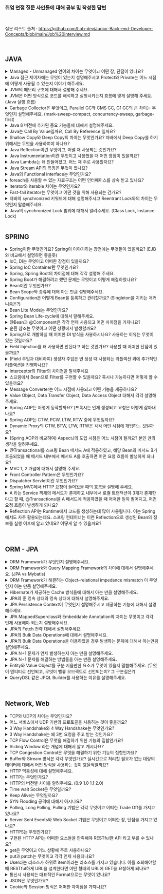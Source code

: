 ### 취업 면접 질문 사안들에 대해 공부 및 작성한 답변

</br>

질문 리스트 출처 : https://github.com/Lob-dev/Junior-Back-end-Developer-Concepts/blob/main/Job%20interview.md

</br>

## JAVA

<details>
<summary>Managed - Unmanaged 언어의 차이는 무엇이고 어떤 장, 단점이 있나요?</summary>

</br>

- 메모리 영역 중 프로그래머가 관리하는 영역이 Heap 영역의 관리여부에 따른 언어가 Managed 와 Umanaged로 나뉘게 된다.

- 대표적인 Managed 언어에는 JAVA, C# 등이 있고, 할당과 해제를 통한 메모리의 관리없이 언어자체적으로 메모리를 관리한다. 따라서 개발자의 역량에 의존하는 부분이 상대적으로 작아져 어느 정도 일정한 생산성을 확보할 수 있다는 장점이 있다.

- 대표적인 Unmanaged 언어에는  C, C++ 등이 있고, 메모리의 할당과 해제(malloc(), free()등)를 통해 메모리를 관리하여, 메모리의 누수가 없게 신경을 써줘야 하지만 Managed 언어에 비해 속도가 빠르다.
</details>

<details>
<summary>Java 접근 제어자에는 무엇이 있는지 설명해주시고 Protect와 Private는 어느 시점에 어떻게 사용될 수 있는지 이야기 해주세요.</summary>

</br>

- 자바의 접근 제어자에는 public, private, default, protected 가 있다.

  - public : 클래스의 외부에서 접근이 가능

  - private : 클래스 내부에서만 접근 가능

  - default : 동일 패키지에 있는 다른 클래스에서 접근 가능

  - protected : 동일 패키지의 다른 클래스와 다른 패키지의 하위클래스에서 접근 가능

- Private 접근 제어자의 경우, 외부에 공개해야 할 일이 없고, 내부에서 주로 사용할 경우 은닉화를 위해 사용한다. 

- Protected 접근 제어자의 경우, 클래스 설계 시, 추후 상속을 대비하기 위해 확장성을 고려해서 만들어 주기 위해 사용한다.

</details>

<details>
<summary>JVM의 메모리 구조에 대해서 설명해 주세요.</summary>

</br>

- JVM(Java Virtual Machine) 이란? : 자바 가상 머신으로, 자바와 운영체제 사이에서 중개자 역할을 수행하며, 자바가 운영체제에 구애 받지 않고 프로그램을 실행할 수 있도록 도와준다.

- JVM의 구조는 Garbage Collector, Execution Engine, Class Loader, Runtime Data Area로 나눌 수 있다.

  - Class Loader : JVM 내로 클래스 파일을 로드하고, 링크를 통해 배치하는 작업을 수행하는 모듈, 런타임 시에 동적으로 클래스를 로드한다.
  - Execution Engine : 클래스 로더를 통해 JVM 내의 Runtime Data Area에 배치된 바이트 코드들을 명렁어 단위로 읽어서 실행한다.
  - Garbage Collector : 힙 메모리 영역에 생성된 객체들 중에서 참조되지 않은 객체들을 탐색 후 제거하는 역할을 한다.
  - Runtime Data Area : JVM의 메모리 영역으로 자바 애플리케이션을 실행할 때 사용되는 데이터들을 적재하는 영역이다. 이 영역은 크게 4가지로 나뉜다.
    - Method area : 모든 쓰레드가 공유하는 메모리 영역
    - Heap area : 모든 쓰레드가 공유하며, new 키워드로 생성된 객체와 배열이 생성되는 영역
    - Stack area : 메서드 호출 시마다 각각의 스택 프레임(그 메서드만을 위한 공간)을 생성한다.
    - PC Register : 쓰레드가 시작될 때 생성되며, 생성될 때마다 생성되는 공간으로 쓰레드마다 하나씩 존재한다.
</details>

<details>
<summary>JVM은 어떤 방식으로 코드를 해석하고 실행시키는지 흐름에 맞게 설명해 주세요. (Java 실행 흐름)</summary>

</br>

- 자바 소스파일(.java)이 실행되는 과정
  1. 자바 컴파일러에 의해 소스파일(.java)이 바이트 코드 파일(.class)로 변환
  2. JVM은 .class 파일을 Class Loader를 이용해 로드하고, 링크를 통해 배치하는 작업 수행
  3. Class Loader에 의해 .class 파일이 JVM 메모리 영역에 적재됨
  4. Execution Engine은 JVM 메모리 영역에 적재된 .class 파일을 기계어로 변경하여 명령어 단위로 실행
</details>


<details>
<summary>Garbage Collector은 무엇이고, Parallel GC와 CMS GC, G1 GC의 큰 차이는 무엇인지 설명해주세요. (mark-sweep-compact, concurrency-sweep, garbage-first)</summary>

</br>

- 시스템에서 더이상 사용하지 않는 동적 할당된 메모리(힙 메모리)를 찾아 자동으로 자원을 회수함으로써, 시스템에서 가비지 컬렉션을 수행하는 부분을 가비지 컬렉터라고 한다.
- 힙 영역에 존재하는 객체들에 접근이 가능한지 확인한 후, Mark 과정을 진행하며, Mark되지 않은 객체는 제거한다.
- Serial GC : 싱글 스레드로 동작하여 느리고, 그만큼 Stop The World 시간이 다른 GC에 비해 길다. 실무에서는 사용 X
- Parallel GC : Java 8의 Default GC로써, 멀티 스레드 방식을 사용하기 때문에, Serial GC에 비해 상대적으로 Stop The World 가 짧다.
- CMS GC : Stop The World로 Java Application이 멈추는 현상을 줄이고자 만든 GC, Reacable 한 객체를 한번에 찾지 않고 나눠서 찾는 방식을 사용 (4 STEP으로 나눠짐)
- G1 GC : Java 9+ 의 default GC로써, Heap을 Region이라는 일정한 부분으로 나눠서 메모리를 관리한다.
</details>


<details>
<summary>Java 8 버전에 추가된 중요 기능들에 대해서 설명해주세요.</summary>

</br>

- Lambda 표현식, Default Method, 함수형 인터페이스, Optional, 날짜 관련 클래스등이 추가되었다.
</details>

<details>
<summary>Java는 Call By Value일까요, Call By Reference 일까요?</summary>

</br>

- Java 는 기본적으로 Call by Value 로만 동작한다.
- 매개변수로 원시타입을 넘길 경우, 메서드 호출 시 stack 영역에 새로 생성, 즉 복사가 이루어진다.
- 참조타입(클래스, 배열 등)의 경우, 변수 자체는 stack 영역에 생성되지만, 실제 객체는 Heap 영역에 위치하므로, 다른 영역에서 객체를 서로 공유하게 된다. 따라서 메서드에서 수정이 일어날 경우, 기존에 참조하고 있던 타입에도 변경이 일어난다.
</details>

<details>
<summary>Shallow Copy와 Deep Copy의 차이는 무엇인가요? 자바에서 Deep Copy를 하기 위해서는 무엇을 사용하여야 하나요?</summary>

</br>

- 얕은 복사의 경우, 객체의 참조값을 복사함으로써, 해당 객체를 수정할 때 기존에 참조하고 있던 데이터 또한 변경이 된다.
- 깊은 복사의 경우, 직접 객체를 복사함으로써, 객체를 수정해도 각각 다른 객체 2개를 참조한다.
- 깊은 복사를 위해서 직접 객체를 생성후 복사하거나, 복사 생성자 및 복사 팩토리, Clonable 인터페이스를 구현하는 방법이 있다.
</details>

<details>
<summary>Java Reflection이란 무엇이고, 어떨 때 사용되는 것인가요?</summary>

</br>

- 리플렉션은 힙 영역에 로드된 Class 타입의 객체를 통해, 원하는 클래스의 인스턴스를 생성할 수 있도록 지원하고, 인스턴스의 필드와 메소드를 접근 제어자와 상관 없이 사용할 수 있도록 지원하는 API이다.
- 리플렉션을 사용하면 동적으로 클래스를 만들어서 의존 관계를 맺어줄 수 있다.
- Spring의 Bean Factory는 런타임에 해당 어노테이션이 붙은 클래스를 탐색하고 발견한다면, 리플렉션을 통해 해당 클래스의 인스턴스를 생성하고 필요한 필드를 주입하여 Bean Factory에 저장하는 식으로 사용이 된다.
</details>

<details>
<summary>Java Instrumentation이란 무엇이고 사용했을 때 어떤 장점이 있을까요?</summary>

</br>

- 
</details>


<details>
<summary>Java Lambda는 왜 만들어졌고, 어느 때 주로 사용할까요?</summary>

</br>

- 람다식이란 함수를 하나의 식으로 표현한 것이다.
- 람다식이 등장하게 된 이유는 불필요한 코드를 줄이고, 가독성을 높이기 위함이다.
- 불필요한 코드를 줄이고, 가독성을 높이기 위해 사용한다.
</details>


<details>
<summary>Java Stream API의 특징은 무엇이 있나요?</summary>

</br>

- 원본의 데이터를 변경하지 않는다.
- 일회용이기 때문에 Stream은 닫히면 재생성 해주어야 한다.
- 내부 반복으로 작업을 처리하므로 간결한 코드 작성이 용이하다.
</details>


<details>
<summary>Java의 Functional interface는 무엇인가요?</summary>

</br>

- 추상 메서드가 오직 하나인 인터페이스를 의미한다.
- 여러 개의 디폴트 메서드가 있더라도 추상 메서드가 오직 하나면 함수형 인터페이스이다.
</details>


<details>
<summary>foreach를 사용할 수 있는 자료구조는 어떤 인터페이스를 상속 받고 있나요?</summary>

</br>

- Iterable 인터페이스를 상속 받는다.
</details>


<details>
<summary>iterator와 iterable 차이는 무엇인가요?</summary>

</br>

- Iterator 인터페이스는 Collection과는 별개로 존재하는 인터페이스이다. (hasNext(), next(), remove() 등이 메소드 이용)
- Iterable은 컬렉션의 상위 인터페이스이다.
- Iterable 인터페이스 안에는 iterator 메소드가 추상메소드로 선언되어있다.
</details>


<details>
<summary>Fast-fail iterator는 무엇이고 어떤 것을 위해 사용되는 건가요?</summary>

</br>

- Fail-Fast 방식은 동작중 오류가 발생하면 바로 오류를 알리고, 작업을 중단한다.
- 
</details>


<details>
<summary>자바의 synchronized 키워드에 대해 설명해주시고 Reentrant Lock와의 차이는 무엇인지 말씀해주세요.</summary>

</br>

- synchronized는 멀티쓰레드 환경에서 현재 데이터를 사용하고 있는 해당 스레드를 제외하고 나머지 스레드들은 데이터에 접근 할 수 없도록 막는 기능이다.
- synchronized는 메서드 단위로 lock을 거는 반면, Reentrant Lock의 경우 코드 블럭을 설정할 수 있어, synchronized 영역을 해당 코드블럭 내로 한정한다.
</details>


<details>
<summary>Java의 synchronized Lock 범위에 대해서 알려주세요. (Class Lock, Instance Lock)</summary>

</br>

- synchronized method는 인스턴스에 대하여 lock을 건다. 또한 synchronized가 적용된 모든 object에 대해서 lock을 공유한다.
- static이 포함된 synchronized method방식은 인스턴스가 아닌 클래스 단위로 lock이 발생한다. 인스턴스 단위의 synchronized method와 lock을 공유하지 않는다.
</details>

</br>

## SPRING

<details>
<summary>Spring이란 무엇인가요? Spring이 이야기하는 장점에는 무엇들이 있을까요? (EJB와 비교해서 설명하면 좋을듯)</summary>

</br>

- 기존 EJB의 단점들을 해결하기 위해 등장한 객체 지향 애플리케이션 개발 프레임워크이다.
  - EJB의 기존 문제점
    - 자동화된 테스트가 매우 어렵거나 불가능
    - 특정 환경, 기술에 종속적인 코드
    - 컨테이너에 안에서만 동작할 수 있는 객체구조
    - 객체지향적이지 않음
    - 복잡한 프로그래밍 모델
    
- Spring의 대표적인 장점
  - 특정 라이브러리나 컨테이너의 기술에 종속적이지 않기 때문에 높은 생산성과 유연한 테스트 가능
  - DI(의존성 주입)을 통한 객체 관계 구성
  - AOP(관점지향 프로그래밍) 지원
  - 편리한 MVC 구조
  - Springboot를 통한 내장 서버 -> WAS에 독립적인 개발 환경

</details>

<details>
<summary>IoC, DI는 무엇이고 어떠한 장점이 있을까요?</summary>

</br>

- IOC(Inversion of Control) 이란 개발자가 아닌 스프링 컨테이너에서 직접 객체간에 관계를 제어하는 것을 의미한다.
  - 개발자가 직접 객체간의 관계를 설정하지 않음으로 인한 생산성 향상
- DI(Dependency Injection) 이란 외부에서 두 객체간의 관계를 결정해주는 디자인 패턴
  - 두 객체 간의 결합도를 낮춤
  - 객체의 유연성을 높임
  - 테스트 작성이 용이

</details>

<details>
<summary>Spring IoC Container란 무엇인가요?</summary>

</br>

- 객체를 생성하고 관리하고 책임지며 의존성을 관리해주는 컨테이너이며, DI 컨테이너, 애플리케이션 컨텍스트라고 불림
- 인스턴스 생성부터 소멸까지의 인스턴스 생명주기를 관리한다.

</details>

<details>
<summary>Spring, Spring Boot의 차이점에 대해 각각 설명해 주세요.</summary>

</br>

- Spring boot는 Spring Framework 설정의 많은 부분을 자동화 하였다.
- Embed Tomcat을 사용하여 따로 Tomcat 설치 및 버전 관리가 필요없다.
- starter를 통해 dependency를 자동화
- XML 설정 불필요
- dependency를 통한 API 

</details>

<details>
<summary>Spring Boot가 해결하려고 했던 문제는 무엇이고 어떻게 해결하였나요?</summary>

</br>

- 초기 프로젝트 세팅 시, 외장 톰캣에 war 파일을 배포하는 등, 개발자가 겪는 번거로움을 해소하고자 하였다.
-> 라이브러리들의 버전 관리 자동화, 내장 웹서버, AutoConfig를 통한 설정 자동화 등을 통해 해결하였다.

</details>

<details>
<summary>Bean이란 무엇인가요?</summary>

</br>

- Spring IoC 컨테이너가 관리하는 자바 객체를 의미한다.
- 직접 Class를 생성하는게 아닌, Spring에 의하여 생성되고 관리되는 자바 객체이다.

</details>

<details>
<summary>Bean Scope와 종류에 대해 아는 만큼 설명해주세요.</summary>

</br>

- 기본적으로 모든 bean을 singleton으로 생성하여 관리
- 싱글톤
  - Spring 프레임워크에서 기본이 되는 스코프
  - 스프링 컨테이너의 시작과 종료까지 1개의 객체로 유지됨
- 프로토타입
  - 프로토타입 빈의 생성과 의존관계 주입까지만 관여하고 더는 관리하지 않는 스코프
  - 요청이 오면 항상 새로운 인스턴스를 생성하여 반환하고 이후에 관리하지 않음
  - 프로토타입을 받은 클라이언트가 객체를 관리해야 함
- 웹
  - request: 각각의 요청이 들어오고 나갈때가지 유지되는 스코프
  - session: 세션이 생성되고 종료될 때 까지 유지되는 스코프
  - pplication: 웹의 서블릿 컨텍스트와 같은 범위로 유지되는 스코프

</details>

<details>
<summary>Configuration은 어떻게 Bean을 등록하고 관리할까요? (Singleton을 지키는 매커니즘은?)</summary>

</br>

- Configuration을 통해 Bean을 수동으로 등록한다. 
- 1개 이상의 @Bean을 제공하는 클래스의 경우 반드시 @Configuration을 명시해 주어야 싱글톤이 보장됨
-> CGLib으로 프록시 패턴을 적용해 수동으로 등록하는 스프링 빈이 반드시 싱글톤으로 생성됨을 보장한다.

</details>

<details>
<summary>Bean Lite Mode는 무엇인가요?</summary>

</br>

- CGLIB를 이용하여 바이트 코드 조작을 하지 않는 방식을 의미한다. 즉, 스프링 빈의 싱글톤을 보장하지 않는다.

</details>

</details>

<details>
<summary>Spring Bean Life-cycle에 대해서 말해주세요.</summary>

</br>

- 스프링 빈은 초기화 작업과 종료 작업이 나눠서 진행된다.
- 객체 생성 → 의존관계 주입이라는 라이프사이클을 가진다.
- 스프링 IoC 컨테이너 생성 →  스프링 빈 생성 → 의존관계 주입 → 초기화 콜백 메소드 호출 → 사용 → 소멸 전 콜백 메소드 호출 → 스프링 종료
-  @PostConstruct, @PreDestory을 통해 빈 생명주기 콜백을 관리할 수 있다.
</details>


<details>
<summary>@Bean과 @Component은 각각 언제 사용되고 어떤 차이점을 가지나요?</summary>

</br>

- @Bean은 메소드 레벨에서 선언하며, 반환되는 객체(인스턴스)를 개발자가 수동으로 빈으로 등록하는 애노테이션이다.
- @Bean은 개발자가 컨트롤이 불가능한 외부 라이브러리 사용시에 사용한다.
- @Component는 클래스 레벨에서 선언함으로써 스프링이 런타임시에 컴포넌트스캔을 하여 자동으로 빈을 찾고(detect) 등록하는 애노테이션이다.
- @Component는 개발자가 직접 컨트롤이 가능한 내부 클래스에 사용한다.
</details>


<details>
<summary>순환 참조는 무엇이고 어떤 상황에서 발생할까요?</summary>

</br>

- 예를 들어, A 클래스가 B 클래스의 Bean 을 주입받고, B 클래스가 A 클래스의 Bean 을 주입받는 상황처럼 서로 순환되어 참조할 경우 발생하는 문제를 의미한다.
</details>


<details>
<summary>Spring으로 개발하실 때 어떠한 DI 방식을 사용하시나요? 사용하는 이유는 무엇이 있는 것일까요?</summary>

</br>

- 생성자 주입 방식 사용
  - 필드 주입이나 수정자 주입은 런타임 시에 의존성을 주입하기때문에 의존성을 주입하지 않아도 객체가 생성된다. -> NPE 발생
  - 생성자 주입은 객체가 생성되는 시점에 빈을 주입하여, 런타임 전에 의존성이 주입되지 않아 발생할 수 있는 NPE를 방지 가능
  - 컴파일 단계에서 순환 참조를 잡아내어, 미리 방지 할 수 있음
</details>

<details>
<summary>Field Injection를 왜 사용하면 안된다고 하는 것인가요? 사용할 때 어떠한 단점이 있을까요?</summary>

</br>

- 필드 인젝션으로 주입받는 클래스는 final로 선언 할 수 없기 때문에 state safe 하지 않다.
- 스프링을 통해서만 의존성 주입이 가능하기 때문에 해당 Bean들이 스프링의 DI 컨테이너와의 강한 결합 생성
- 필드 인젝션으로 주입한 객체를 테스트 하려면 무거운 스프링 컨테이너를 띄워야 함
</details>

<details>
<summary>(Field 주입과 대비하여) 생성자 주입은 빈 생성 때 사용되는 리플랙션 외에 추가적인 리플랙션을 진행하나요?</summary>

</br>

- 리플렉션이란: 힙 영역에 로드된 Class 타입의 객체를 통해, 원하는 클래스의 인스턴스를 생성할 수 있도록 지원하고, 인스턴스의 필드와 메소드를 접근 제어자와 상관 없이 사용할 수 있도록 지원하는 API
- 생성자 주입은 필드, 메서드 방식보다 적게 리플렉션을 사용
- bean을 생성할 때, 다른 bean 정보를 가져오는 Dependency Lookup까지만 사용
</details>

<details>
<summary>Interceptor와 Filter의 차이점을 말해주세요</summary>

</br>

- 필터는 디스패처 서블릿에 요청이 전달되기 전/후에 url 패턴에 맞는 모든 요청에 대해 부가작업을 처리할 수 있는 기능을 제공
- 인터셉터는 Spring이 제공하는 기술로써, 디스패처 서블릿이 컨트롤러를 호출하기 전과 후에 요청과 응답을 참조하거나 가공할 수 있는 기능을 제공
- 필터는 Request와 Response를 조작할 수 있지만 인터셉터는 조작할 수 없다.
- 필터에서는 기본적으로 스프링과 무관하게 전역적으로 처리해야 하는 작업들을 처리할 수 있다.
- 인터셉터에서는 API 호출, Controller로 넘겨주는 정보(데이터)의 가공 등, 클라이언트의 요청과 관련되어 전역적으로 처리해야 하는 작업들을 처리할 수 있다.
</details>


<details>
<summary>스프링에서 Bean으로 Filter를 구현할 수 있을까요? 혹시나 가능하다면 어떻게 할 수 있을까요?</summary>

</br>

- servlet의 Filter 인터페이스를 구현하여 만들 수 있다.
- init(), dofilter(), destroy() 메서드를 오버라이딩하여 구현한다.
- 해당 필터를 @Configuration, @Bean을 통해 Spring Bean으로 등록한다.
</details>


<details>
<summary>Message Converter는 어느 시점에 사용되고 어떤 기능을 제공하나요?</summary>

</br>

- 요청 본문에서 메시지를 읽어들이거나(@RequestBody), 응답 본문에 메시지를 작성할 때(@ResponseBody) 사용
- RequestMappingHandlerAdapter 에서 ArgumentResolver 호출할 때
- ArgumentResolver에 요청하는 파라미터가 @RequestBody 또는 HttpEntity인 경우 HTTP 메시지 컨버터를 사용해 'read'
- 응답의 경우에도 @ResponseBody 또는 HttpEntity를 처리하는 ReturnValueHandler에서 HTTP 메시지 컨버터를 호출해 응답 결과를 'write' 
</details>


<details>
<summary>Value Object, Data Transfer Object, Data Access Object 대해서 각각 설명해 주세요.</summary>

</br>

- DAO : 데이터베이스의 data에 접근하기 위한 객체, DataBase에 접근 하기 위한 로직 & 비지니스 로직을 분리하기 위해 사용
- DTO : 계층 간 데이터 교환을 하기 위해 사용하는 객체, 로직을 가지지 않는 순수한 데이터 객체(getter & setter 만 가진 클래스)
- VO : 값 오브젝트로써 값을 위해 쓰임, read-Only 특징(사용하는 도중에 변경 불가능하며 오직 읽기만 가능)
</details>


<details>
<summary>Spring AOP는 어떻게 동작할까요? (프록시는 언제 생성되고 요청은 어떻게 잡아내나요?</summary>

</br>

- 타겟이 호출되는 시점에 호출을 가로채 프록시를 생성하며, 실제 작업을 행하는 오브젝트를 감싼 후에 실제 오브젝트의 요청하기 전, 후의 작업을 실행한다.
- 프록시 방식을 사용하는 스프링 AOP는 메서드 실행 지점에만 AOP를 적용할 수 있다.
- 스프링 AOP에서는 런타임시에 Weaving을 통해서 프록시 객체를 생성하게 된다.
</details>


<details>
<summary>Spring AOP는 CTW, PCW, LTW, RTW 중에 무엇일까요?</summary>

</br>

- 스프링 aop는 런타임 시에 적용되는 RTW 방식을 사용한다.
  - CTW : .java 소스 코드를 컴파일러를 사용해서 .class 를 만드는 시점에 부가 기능 로직을 추가
  - PCW : 외부 라이브러리를 Weaving 할 때 사용, compile-Time 위빙과 거의 동일한 동작
  - LTW : 중간에서 .class 파일을 조작한 다음 JVM에 올림
</details>

<details>
<summary>Dynamic Proxy의 CTW, BTW, LTW, RTW은 각각 어떤 시점에 개입하는 것일까요?</summary>

</br>

- 
</details>


<details>
<summary>(Spring AOP와 비교하여) AspectJ의 도입 시점은 어느 시점이 될까요? 본인 만의 생각을 알려주세요.</summary>

</br>

- 
</details>


<details>
<summary>@Transactional를 스프링 Bean 메서드 A에 적용하였고, 해당 Bean의 메서드 B가 호출되었을 때 메서드 내부에서 메서드 A를 호출하면 어떤 요청 흐름이 발생하게 되나요?</summary>

</br>

- @Transactional는 프록시 기반이므로, 메서드가 실행되기 전 트랜잭션을 묶는다. 이때 인스턴스에서 처음 호출하는 메서드의 속성을 따라가게 되는데, 하위 메서드인 B의 속성이 상위 메서드인 A에 전이되지 않으므로 트랜잭션 처리가 되지 않는다.
</details>

<details>
<summary>MVC 1, 2 개념에 대해서 설명해 주세요.</summary>

</br>

- MVC 1
  - View와 Controller 모두 jsp가 담당하는 형태이다.
  - 따라서 jsp 내에 자바 코드와 html, css 코드가 섞여 유지보수 차원에서 좋지 않다.
- MVC 2
  - jsp는 뷰의 역할만 하며, Controller의 역할을 Servelt이 수행한다.
  - 사용자의 요청을 servlet이 받아, 웹 브라우저의 요청을 처리한 후 jsp 페이지로 포워딩한다.
</details>

<details>
<summary>Front Controller Pattern은 무엇인가요?</summary>

</br>

- 공통된 로직을 하나의 서블릿만을 앞단에 두어 모든 클라이언트의 요청을 처리하는 방식이다.
- 스프링은 프론트 컨트롤러 패턴을 따르고 이를 DispatcherServlet이 담당한다.
</details>

<details>
<summary>Dispatcher Servlet이란 무엇인가요?</summary>

</br>

- HTTP 프로토콜로 들어오는 모든 요청을 가장 먼저 받아 적합한 컨트롤러에 위임해주는 프론트 컨트롤러(Front Controller)이다.
- 클라이언트로부터 어떠한 요청이 오면 Tomcat(톰캣)과 같은 서블릿 컨테이너가 요청을 받게 되는데, 이 모든 요청을 프론트 컨트롤러인 디스패처 서블릿이 가장 먼저 받게 된다. 그러면 디스패처 서블릿은 공통적인 작업을 먼저 처리한 후에 해당 요청을 처리해야 하는 컨트롤러를 찾아서 작업을 위임한다.
</details>


<details>
<summary>Spring MVC에서 HTTP 요청이 들어왔을 때의 흐름을 설명해 주세요.</summary>

</br>

1. 클라이언트의 요청을 디스패처 서블릿이 받음
2. 요청 정보를 통해 요청을 위임할 컨트롤러를 찾음
3. 요청을 컨트롤러로 위임할 핸들러 어댑터를 찾아서 전달함
4. 핸들러 어댑터가 컨트롤러로 요청을 위임함
5. 비지니스 로직을 처리함
6. 컨트롤러가 반환값을 반환함
7. HandlerAdapter가 반환값을 처리함
8. 서버의 응답을 클라이언트로 반환함

</details>


<details>
<summary>A 라는 Service 객체의 메서드가 존재하고 내부에서 로컬 트랜잭션이 3개가 존재한다고 할 때, @Transactional을 A 메서드에 적용하였을 때 어떠한 일이 벌어지고, 어떤 요청 흐름이 발생하게 되나요?</summary>

</br>

- 트랜잭션 전파 수준에 따라 달라진다.
- 만약 기본 옵션인 REQUIRED를 가져간다면 로컬 트랜잭션 3개가 모두 부모 트랜잭션인 A에 합류하여 수행된다.
- 따라서 부모 트랜잭션이나 로컬 트랜잭션 3개나 모두 같은 트랜잭션이므로 어느 하나의 로직에서든 문제가 발생하면 전부 롤백이 된다.

</details>


<details>
<summary>Reflection API는 Runtime에서 코드를 생성하는데 많이 사용됩니다. 이는 Spring에서도 자주 활용되는데요. 스프링 컨테이너는 이런 Reflection으로 생성된 Bean의 정보를 실행 이후에 알고 있네요? 어떻게 알 수 있을까요?</summary>

</br>

- 

</details>

</br>
</br>


## ORM - JPA

<details>
<summary>ORM Framework가 무엇인지 설명해주세요.</summary>

</br>

- ORM은 데이터베이스와 객체지향 프로그래밍 언어간의 호환되지 않는 데이터를 변환하는 프로그래밍 기법이다.
- 따라서 ORM Framework는 직접 쿼리를 날리는 등의 작업을 하지않고, 객체와 데이터베이스를 매핑하며 객체 지향 어플리케이션 개발에 집중이 가능하다.

</details>

<details>
<summary>ORM Framework와 Query Mapping Framework의 차이에 대해서 설명해주세요. (JPA vs Mybatis)</summary>

</br>

- Query Mapping의 경우, SQL문을 직접 작성하고 쿼리 수행 결과를 어떠한 객체에 매핑할지 바인딩 하기 때문에, DB에 종속적이다.
- ORM의 경우, 쿼리문을 작성하지 않으므로 DB에 종속적이지 않아, 객체 중심의 개발이 가능하며 1차 캐싱, 쓰기지연, 변경감지, 지연로딩 등을 제공한다.

</details>

<details>
<summary>ORM Framework가 해결하는 Object–relational impedance mismatch 이 무엇인지 아는 만큼 설명해주세요.</summary>

</br>

- 

</details>

<details>
<summary>Hibernate가 제공하는 Cache 방식들에 대해서 아는 만큼 설명해주세요.</summary>

</br>

- 1차 캐시(영속성 컨텍스트 내부에 엔티티를 보관)
  - 동작 방식
  - 1. 최초 조회할 때는 1차 캐시에 엔티티가 없기 때문에 DB에서 조회
  - 2. 엔티티를 1차 캐시에 보관
  - 3. 1차 캐시에 보관된 결과를 반환
  - 4. 이후 같은 엔티티를 조회하면 1차 캐시에 같은 엔티티가 있으므로 데이터베이스를 조회하지 않고 1차 캐시의 엔티티를 그대로 반환
  - 5. 1차 캐시는 객체의 동일성을 (a == b)를 보장
  
- 2차 캐시(애플리케이션 범위의 캐시)
  - 동작 방식
  - 1. 영속성 컨텍스트는 엔티티가 필요하면 2차 캐시를 조회
  - 2. 2차 캐시에 엔티티가 없으면 데이터베이스를 조회
  - 3. 결과를 2차 캐시에 보관
  - 4. 2차 캐시는 자신이 보관하고 있는 엔티티를 복사해서 반환
  - 5. 2차 캐시에 저장되어 있는 엔티티를 조회하면 복사본을 만들어 반환합니다.
  - 6. 2차 캐시는 데이터베이스 기본 키를 기준으로 캐시하지만 영속성 컨텍스트가 다르면 객체 동일성 (a == b)을 보장하지 않음.

</details>

<details>
<summary>JPA의 준 영속 상태와 영속 상태에 대해서 설명해주세요.</summary>

</br>

- 준 영속 상태란 영속상태의 엔티티가 영속성 컨텍스트에서 분리된 상태를 의미
- 영속 상태란 엔티티 매니저에 의해, 영속성 컨텍스트에서 관리되는 상태를 의미
- 영속 상태일 때, 1차 캐시, 변경 감지, 지연 로딩등의 기능을 사용할 수 있다.

</details>



<details>
<summary>JPA Persistence Context이 무엇인지 설명해주시고 제공하는 기능에 대해서 설명해주세요.</summary>

</br>

- 엔티티를 영구 저장하는 환경으로, 애플리케이션과 데이터베이스 사이에서 객체를 보관하는 논리적인 개념이다.
- 영속성 컨텍스트를 사용함으로써, 엔티티를 캐시에 저장하는 1차캐시 기능을 사용할 수 있다.
- 엔티티를 반복 호출할 경우에 1차 캐시에 있는 같은 인스턴스를 반환하므로 동일성을 보장한다.
- 쓰기 지연을 통해 SQL을 한번에 데이터베이스에 보낸다.
- 영속 상태인 엔티티는 값이 수정될 경우, 변경 감지를 통해 데이터베이스에 반영된다.
- 지연로딩을 통해 객체가 필요할 경우에만 추가 쿼리를 실행하므로 성능 향상에 도움이 된다.

</details>


<details>
<summary>JPA MappedSuperclass와 Embeddable Annotation의 차이는 무엇이고 각각 언제 사용해야 되는지 설명해주세요.</summary>

</br>

- MappedSuperclass의 경우, 부모 클래스를 상속 받는 자식 클래스에 매핑 정보만 제공한다. 단순히 엔티티가 공통으로 사용하는 매핑정보를 모으는 역할이다.
- Embeddable type은 엔티티가 아니며, 단순히 값들을 하나로 묶어놓은 것이다.
- 일반적으로 MappedSuperclass를 통해 구현할 경우, 부모 타입과 자식 타입이 강한 결합성을 가짐으로써 캡슐화가 깨지므로 객체지향의 일반적인 법칙을 따라 상속보단 위임을 사용한다.
- 하지만 엔티티 내에 등록일, 수정일과 같은 운영상의 이유를 포함하는 컬럼을 공통으로 사용할 때는 상속을 사용하는게 더욱 편리하다.

</details>


<details>
<summary>JPA의 Fetch 전략 대해서 설명해주세요.</summary>

</br>

- Fetch 전략에는 즉시 로딩, 지연 로딩이 존재한다.
- FetchType이 EAGER일 경우, 엔티티를 조회한 직후 바로, 연관된 엔티티까지 조회하는 방식이다.
- FetchType이 LAZY일 경우, 엔티티를 조회한 후, 추후에 연관된 엔티티를 참조하는 시점에서 해당 엔티티를 조회하는 방식이다.

</details>

<details>
<summary>JPA의 Bulk Data Operations에 대해서 설명해주세요.</summary>

</br>
- 벌크 연산이란 한 번의 쿼리로 대량의 데이터들을 수정하는 것을 말한다.
- 스프링에서 벌크 연산은 UPDATE, DELETE 문을 지원하며, Hibernate는 INSERT 문도 지원한다.
- 벌크 연산은 영속성 컨텍스트를 무시하고 데이터베이스에 직접 쿼리를 날린다.
</details>


<details>
<summary>JPA의 Bulk Data Operations을 이용하였을 경우 발생하는 문제에 대해서 아는만큼 설명해주세요.</summary>

</br>

- 벌크 연산은 영속성 컨텍스트를 무시하므로, 벌크 연산을 실행할 경우 영속성 컨텍스트를 비우는 등의 작업을 통해 데이터베이스와의 동기화가 필요하다.

</details>


<details>
<summary>JPA N+1 문제가 언제 발생하는지 아는 만큼 설명해주세요.</summary>

</br>

- n+1 문제는 JPA Repository를 활용해 인터페이스 메소드를 호출할 때, 1:N 또는 N:1 관계를 가진 엔티티를 조회할 때 발생한다.
- Fetch 전략이 EAGER일 경우, LAZY일 경우, 정도의 차이만 있을 뿐 모두 발생한다.
- JPA Repository로 find 시 실행하는 첫 쿼리에서 하위 엔티티까지 한 번에 가져오지 않고, 하위 엔티티를 사용할 때 추가로 조회하기 때문에 발생한다.

</details>

<details>
<summary>JPA N+1 문제를 해결하는 방법들을 아는 만큼 설명해주세요.</summary>

</br>

- 패치 조인을 통해 엔티티를 조회하는 시점에서 연관된 엔티티까지 한번에 조회한다.
- 일반적으로 Fetch 전략을 모두 LAZY로 설정하고, 성능 최적화가 필요한 곳에 JPQL 페치 조인을 사용하는 것이 추천되는 전략이다.
- BatchSize 설정을 통해 쿼리문이 데이터베이스의 row 수만큼 나가는게 아닌, 설정한 Size만큼 미리 로하도록 한다.

</details>

<details>
<summary>Entity와 Value Object를 구분 지을만한 요소가 무엇이 있을지 말씀해주세요. (무엇이 엔티티로 선언되고, 무엇이 벨류 오브젝트로 선언되는지? 그 구분점은?)</summary>

</br>

- Entity는 식별성과 연속성을 가진 객체이다. DB의 Primary Key등이 식별자 역할을 하며, 엔티티는 자신의 생명주기 동안에 형태와 내용이 변경될 수 있다.
- Entity의 예로는 회원, 상품과 같이 식별이 가능하고 고유성을 지니며, 연속성을 지닌 객체이다.
- 반면 Value Object의 경우, 개념적인 식별성 없이 도메인의 서술적 특면만을 나타내는 객체이다. Value Object는 속성의 값이 중요하기 때문에, 대부분 식별자를 필요로 하지 않는다.
- Value Object은 예를 들어, 가격이라는 테이블이 금액, 통화, 과세정보 등의 컬럼을 지닐 때, 상품이라는 Entity에 포함된 하나의 Value Object라고 표현할 수 있다.

</details>


<details>
<summary>QueryDSL 같은 JPQL Builder를 사용하는 이유를 설명해주세요.</summary>

</br>

- 기존 JPQL은 쿼리문을 String 형식으로 작성하기 때문에 개발자 의존적이다.
- 또한 컴파일 단계에서 Type-Check가 불가해, 런타임시에 오류를 발견하는 치명적인 문제를 야기한다.
- 따라서 QueryDsl과 같이 문자가아닌, 코드를 통한 쿼리문 작성과 컴파일 시점에 오류를 발견할 수 있다는 장점을 지니기 때문에 위와같은 JPQL Builder를 사용한다.
</details>

</br>
</br>

## Network, Web


<details>
<summary>TCP와 UDP의 차이는 무엇인가요?</summary>

</br>

- TCP는 연결 지향적 프로토콜이며, 3-way handshaking 과정을 통해 연결을 설정하고, 4-way handshaking 과정을 통해 연결을 해제한다.
- TCP는 흐름제어, 혼잡제어 및 신뢰성을 보장하기 때문에 파일 전송과 같이 연속성보단 신뢰성이 우선시 되는 경우에 사용한다.
- UDP는 비연결형 프로토콜이며, 데이터의 전송 순서가 바뀔 수 있다.
- UDP는 데이터 수신 여부를 확인하지 않아 신뢰성이 낮으며, 실시간 서비스와 같이 신뢰성보단 연속성이 우선시 되는 경우에 사용한다.
</details>

<details>
<summary>어느 서비스에서 UDP 기반의 프로토콜을 사용하는 것이 좋을까요?</summary>

</br>

- 실시간 스트리밍 동영상과 같이, 중간에 데이터가 손실되는 측면에서의 위험성은 낮고, 속도가 우선시되는 상황에 사용하는 것이 좋다.
</details>


<details>
<summary>3 Way Handshake와 4 Way Handshake는 무엇인가요?</summary>

</br>

- 3 Way Handshake는 정확한 전송을 보장하기 위해 상대방 컴퓨터와 사전에 세션을 수립하는 과정을 의미한다.
  - 1. Client가 Server에게 접속을 요청하는 SYN 플래그를 보낸다.
  - 2. Server는 SYN이 들어온 것을 확인하고 SYN + ACK 플래그를 Client에게 전송한다.
  - 3. SYN + ACK 상태를 확인한 Client는 서버에게 ACK를 보내고 연결 성립(Established)이 된다.
- 4 way handshake는 세션을 종료하기 위해 수행되는 절차를 말한다.
  - 1. Client가 연결을 종료하겠다는 FIN 플래그를 전송한다.
  - 2. FIN 플래그를 받은 Server는 확인메세지인 ACK를 Client에게 보내준다.
  - 3. Close 준비가 다 된 후 Server는 Client에게 FIN 플래그를 전송한다.
  - 4. Client는 해지 준비가 되었다는 정상응답인 ACK를 Server에게 보내준다.
</details>


<details>
<summary>3 Way Handshake는 왜 3번 요청을 주고 받는 것인가요?</summary>

</br>

- 양쪽 모두 데이터를 전송할 준비가 되어있다는 것을 보장하고, 실제로 데이터 전달이 시작하기 전에 다른 한쪽이 준비되었다는 것을 알 수 있도록 하기 위함이다.
</details>


<details>
<summary>TCP Flow Control은 무엇을 해결하기 위한 기능의 집합인가요?</summary>

</br>

- 수신측이 송신측보다 데이터 처리 속도가 빠르면 문제없지만, 송신측의 속도가 더 빠를 경우 생기는 문제인 데이터 손실의 위험을 방지하기 위함이다.
</details>


<details>
<summary>Sliding Window 라는 개념에 대해서 알고 계시나요?</summary>

</br>

- 수신측에서 설정한 윈도우 크기만큼 송신측에서 확인응답없이 세그먼트를 전송할 수 있게 하여 데이터 흐름을 동적으로 조절하는 제어기법이다.
</details>


<details>
<summary>TCP Congestion Control은 무엇을 해결하기 위한 기능의 집합인가요?</summary>

</br>

- 만약 한 라우터에 데이터가 몰릴 경우, 자신에게 온 데이터를 모두 처리할 수 없게 되는 문제를 방지하기 위함이다.
</details>


<details>
<summary>Buffer와 Stream 방식은 각각 무엇인가요? 실시간으로 처리할 필요가 없는 대량의 데이터에 대해서 어떤 방식을 사용하는 것이 효율적일까요?</summary>

</br>

- Buffer 방식은 데이터 전송 시 특정 단위만큼 묶어서 전송하여, 전송 속도 차이에 대한 성능을 보완하기 위해 사용한다.
- Stream 방식은 버퍼의 크기를 작게 만들어, 주기적으로 데이터를 전달한다.
- 실시간으로 처리할 필요가 없는 데이터의 경우에는 Buffer 방식을 사용하여, 잦은 api 호출이 일어나지 않도록 성능을 향상시킨다.
</details>


<details>
<summary>HTTP 멱등성에 대해 설명해주세요.</summary>

</br>

- 동일한 요청을 한 번 보내는 것과 여러 번 연속으로 보내는 것이 같은 효과를 지니고, 서버의 상태도 동일하게 남을 때 HTTP Method 가 멱등성을 갖는다.
</details>


<details>
<summary>HTTP는 무엇인가요?</summary>

</br>

- Hyper Text Transfer Protocol의 두문자어로, 인터넷에서 데이터를 주고받을 수 있는 프로토콜이다.
- 전통적인 클라이언트-서버 모델을 따르며 무상태 프로토콜이다.
- 요청시에 HTTP 메서드, HTTP 메시지, 헤더 등이 존재한다.
- 일반적으로 안정적인 TCP/IP 레이어를 기반으로 사용하는 응용 프로토콜이다.
</details>


<details>
<summary>HTTP의 버전별 차이를 알려주세요. (0.9 1.0 1.1 2.0)</summary>

</br>

- 0.9 : 요청은 단일 라인으로 구성, 메서드는 GET만 존재, 헤더 없음
- 1.0 : HTTP 헤더 도입, 버전 정보와 요청 메서드가 함께 전송, Content-Type을 통한 문서 전송 기능
- 1.1 : Persistent Connection(지정한 타임아웃 동안 커넥션을 닫지 않는 방법)추가, Pipelining(앞 요청의 응답을 기다리지 않고 순차적인 요청 연속적 전송)추가
- 2.0 : 기존 HTTP 1.X 버전의 성능 향상에 초점
</details>


<details>
<summary>Time wait Socket은 무엇일까요?</summary>

</br>

- 마지막 패킷이 제대로 전송 되었는지를 확인하기 위해(패킷 손실이 일어날 수도 있으므로), ACK 전송 이후에 일정 시간동안, 커넥션 상태를 유지하는 것이다.
</details>


<details>
<summary>Keep Alive는 무엇일까요?</summary>

</br>

- 요청마다 커넥션을 생성하는게 아닌, 커넥션을 유지하여 불필요한 연결의 맺고 끊음을 최소하하여, 네트워크의 부하를 줄이는 방법이다.
</details>


<details>
<summary>SYN Flooding 공격에 대해서 아시나요?</summary>

</br>

- TCP의 3 Way Handshake의 취약점을 이용한 공격 방식이다.
- 서버에 과도한 SYN 요청을 보낸 후, 서버의 응답 이후에 ACK를 보내지 않아, 서버 Backlog Queue에 공간을 가득 채워 다른 연결 요청을 불가능하게 만든다.
- Queue Size를 늘리거나, SYN 임게치 설정, TCP연결 대기시간을 줄임으로써 방지할 수 있다.
</details>

<details>
<summary>Polling, Long Polling, Pulling 기법은 각각 무엇이고 어떠한 Trade Off를 가지고 있나요?</summary>

</br>

- Polling : Polling 은 client 가 일정시간 내에 데이터를 얻기 위해 request 를 server 에 보내는 기술을 말한다.
- Short Polling : client 가 데이터를 얻기위해 request를 서버에 보낸 후, 정해진 지연(정해진 시간) 후에 respose 를 얻을 수 있는 기술이다.
  - 간단하며 약간의 지연 발생, 주기가 짧을 경우 서버에 무리를 줄 수 있다.
- Long Polling : client 가 데이터를 위해 request 를 server 에 요청할때, 데이터를 가져오는 것이 불가능할경우, server 가 즉각적으로 반응하지 않고 특정 시간을 기다리는 기술이다.
  - 더 복잡하고 server 자원을 많이 소비한다. 그러나 client 가 지연없이 real-time 경험을 할 수 있도록 한다.
- Pulling : 서버의 데이터를 클라이언트가 직접, 쿼리등을 통해서 주기적으로 가져가는 기술이다.
</details>

<details>
<summary>Server Sent Events와 Web Socket 기법은 무엇이고 어떠한 장, 단점을 가지고 있나요?</summary>

</br>

- Web Socket : HTML5 표준 기술로, 사용자의 브라우저와 서버 사이의 동적인 양방향 연결 채널을 구성한다. Websocket API를 통해 서버로 메세지를 보내고, 요청 없이 응답을 받아오는 것이 가능하다.
- Server Sent Events : 서버의 데이터를 실시간, 지속적으로 클라이언트에 보내는 기술이다.
- SSE는 서버에서 클라이언트로의 단방향 전송이 일어나므로, 프로토콜이나 서버 구현이 필요하지 않다. 또한 클라이언트-서버간에 연결을 유지하지 않아도 되기 때문에 오버헤드가 적다.
- Web Socket은 SSE와 달리 클라이언트 또한 서버에 데이터를 보낼 수 있다.
- 
</details>


<details>
<summary>HTTPS는 무엇인가요?</summary>

</br>

- 기존 HTTP에 보안 요소가 추가된 프로토콜이다.
- 서버와 클라이언트 사이의 모든 통신 내용을 암호화하는 방식이다.
- 기본 TCP/IP 포트는 443이고, SSL 프로토콜 위에서 HTTPS 프로토콜이 동작한다.
</details>

<details>
<summary>구현된 HTTP API는 어떠한 요소들을 만족해야 RESTful한 API 라고 부를 수 있나요?</summary>

</br>

- 클라이언트와 서버간에 의존성이 없어야 한다.(Client-Server)
- 클라이언트에서 서버로의 각 요청에는 그 요청을 이해하는 데 필요한 모든 정보가 포함되어야 한다.(Stateless)
- 요청에 대한 응답 내의 데이터에 해당 요청은 캐시가 가능한지 불가능 한지 명시해야 한다.(Cacheable)
- URI로 지정된 리소스에 균일하고 통일된 인터페이스를 제공해야 한다.(Uniform Interface)
- 서버는 중개 서버(게이트웨이, 프록시)나 로드 밸런싱, 공유 캐시 등의 기능을 사용하여 확장성 있는 시스템을 구성할 수 있다.(Layered System)
- 클라이언트는 서버에서 자바 애플릿, 자바스크립트 실행 코드를 전송받아 기능을 일시적으로 확장할 수 있다.(Code-On-Demand)
</details>



<details>
<summary>get은 무엇이고 어느 상황에 주로 사용하나요?</summary>

</br>

- GET 메소드는 주로 데이터를 읽거나(Read) 검색(Retrieve)할 때에 사용되는 메소드이다.
- HTTP 명세에 의하면 GET 요청은 오로지 데이터를 읽을 때만 사용되고 수정할 때는 사용하지 않는다.
- 멱등성이 보장되어야 한다.
</details>

<details>
<summary>put과 patch는 무엇이고 각각 언제 사용되나요?</summary>

</br>

- put의 경우 리소스의 모든 부분을 업데이트 하기 위한 메서드이다.
- patch의 경우 요청된 리소스에 한해 일부만 변경하기 위한 메서드이다.
- put은 비어져있는 값에 대해 null로 업데이트한다.
</details>

<details>
<summary>User라는 리소스가 하위로 item이라는 리소스를 가지고 있습니다. 이를 조회해야할 때 RESTful하게 URL을 설계한다면 어떤 형태의 URL에 GET을 요청하게 되나요?</summary>

</br>
- http://restapi.example.com/user/1/item/1
</details>

<details>
<summary>통신시 사용되는 대표적인 Format으로는 무엇이 있나요?</summary>

</br>
- 일반 Text 데이터, CSV, XML, JSON 등이 있다.
</details>

<details>
<summary>JSON은 무엇인가요?</summary>

</br>
- JavaScript Object Notation라는 의미의 축약어로 데이터를 저장하거나 전송할 때 많이 사용되는 경량의 DATA 교환 형식이다.
</details>

<details>
<summary>Cookie와 Session 방식은 어떠한 차이점을 가지나요?</summary>

</br>
- 쿠키는 클라이언트 측에 저장이 되어, Request 시에 자동으로 헤더에 포함되어 서버에 전송된다. (속도가 빠르나 로컬에 저장되기 때문에 변질 및 snipping의 우려)
- 사용자의 정보를 세션id 를 통해 서버측에 저장하고 관리한다. (보안면에서 우수하나 서버의 부담이 증가한다.)
- 추가) 캐시와는 엄연히 다름 - 캐시는 브라우저나 서버 앞단에 css, js 등 파일을 저장해놓고 사용하는것, 라이프사이클 자체가 다름.
</details>
